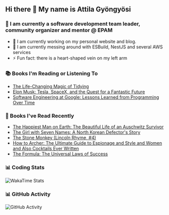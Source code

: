 ## Hi there 👋 My name is Attila Gyöngyösi

### 🤵 I am currently a software development team leader, community organizer and mentor @ EPAM

- 🔭 I am currently working on my personal website and blog.
- 🌱 I am currently messing around with ESBuild, NestJS and several AWS services
- ⚡ Fun fact: there is a heart-shaped vein on my left arm

### 📚 Books I'm Reading or Listening To
<!-- CURRENT-BOOKS:START -->
- [The Life-Changing Magic of Tidying](https://www.goodreads.com/review/show/4252861904?utm_medium=api&utm_source=rss)
- [Elon Musk: Tesla, SpaceX, and the Quest for a Fantastic Future](https://www.goodreads.com/review/show/3750630499?utm_medium=api&utm_source=rss)
- [Software Engineering at Google: Lessons Learned from Programming Over Time](https://www.goodreads.com/review/show/3801988669?utm_medium=api&utm_source=rss)
<!-- CURRENT-BOOKS:END -->

### 📘 Books I've Read Recently
<!-- RECENT-BOOKS:START -->
- [The Happiest Man on Earth: The Beautiful Life of an Auschwitz Survivor](https://www.goodreads.com/review/show/4286034974?utm_medium=api&utm_source=rss)
- [The Girl with Seven Names: A North Korean Defector&#39;s Story](https://www.goodreads.com/review/show/4219636437?utm_medium=api&utm_source=rss)
- [The Stone Monkey &lpar;Lincoln Rhyme, #4&rpar;](https://www.goodreads.com/review/show/4051819930?utm_medium=api&utm_source=rss)
- [How to Archer: The Ultimate Guide to Espionage and Style and Women and Also Cocktails Ever Written](https://www.goodreads.com/review/show/4223803588?utm_medium=api&utm_source=rss)
- [The Formula: The Universal Laws of Success](https://www.goodreads.com/review/show/3938700517?utm_medium=api&utm_source=rss)
<!-- RECENT-BOOKS:END -->

### 📊 Coding Stats
![WakaTime Stats](https://github-readme-stats.vercel.app/api/wakatime?username=attilagyongyosi&hide_title=true&hide_border=true&langs_count=5&bg_color=00000000&text_color=777)

### 📊 GitHub Activity
![GitHub Activity](https://github-readme-stats.vercel.app/api?username=attilagyongyosi&theme=tokyonight&show_icons=true&count_private=true)
